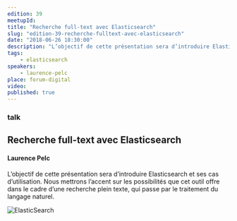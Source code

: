```yaml
---
edition: 39
meetupId: 
title: "Recherche full-text avec Elasticsearch"
slug: "edition-39-recherche-fulltext-avec-elasticsearch"
date: "2018-06-26 18:30:00"
description: "L’objectif de cette présentation sera d’introduire Elasticsearch et ses cas d’utilisation. Nous mettrons l’accent sur les possibilités que cet outil offre dans le cadre d’une recherche plein texte, qui passe par le traitement du langage naturel."
tags:
    - elasticsearch
speakers:
    - laurence-pelc
place: forum-digital
video: 
published: true
---
```


### talk
## Recherche full-text avec Elasticsearch
#### Laurence Pelc

L’objectif de cette présentation sera d’introduire Elasticsearch et ses cas d’utilisation. Nous mettrons l’accent sur les possibilités que cet outil offre dans le cadre d’une recherche plein texte, qui passe par le traitement du langage naturel.

![ElasticSearch](/talks/elasticSearch3.jpg)
